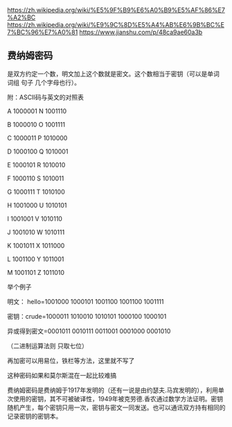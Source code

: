 https://zh.wikipedia.org/wiki/%E5%9F%B9%E6%A0%B9%E5%AF%86%E7%A2%BC
https://zh.wikipedia.org/wiki/%E9%9C%8D%E5%A4%AB%E6%9B%BC%E7%BC%96%E7%A0%81
https://www.jianshu.com/p/48ca9ae60a3b
## 费纳姆密码
是双方约定一个数，明文加上这个数就是密文。这个数相当于密钥（可以是单词 词组 句子 几个字母也行）。

附：ASCⅡ码与英文的对照表

A 1000001 N 1001110

B 1000010 O 1001111

C 1000011 P 1010000

D 1000100 Q 1010001

E 1000101 R 1010010

F 1000110 S 1010011

G 1000111 T 1010100

H 1001000 U 1010101

I 1001001 V 1010110

J 1001010 W 1010111

K 1001011 X 1011000

L 1001100 Y 1011001

M 1001101 Z 1011010

举个例子

明文： hello=1001000 1000101 1001100 1001100 1001111

密钥：crude=1000011 1010010 1010101 1000100 1000101

异或得到密文=0001011 0010111 0011001 0001000 0001010

（二进制运算法则 只取七位）

再加密可以用易位，铁栏等方法，这里就不写了

这种密码如果和莫尔斯混在一起比较难搞

费纳姆密码是费纳姆于1917年发明的（还有一说是由约瑟夫.马宾发明的），利用单次使用的密钥，其不可被破译性，1949年被克劳德.香农通过数学方法证明。密钥随机产生，每个密钥只用一次，密钥与密文一同发送。也可以通讯双方持有相同的记录密钥的密钥本。
<!--stackedit_data:
eyJoaXN0b3J5IjpbNjczODgxMzksLTE2MTI0NDA1OTIsMTg1Mj
Y5ODc3OCw2ODUwMjc3MDBdfQ==
-->